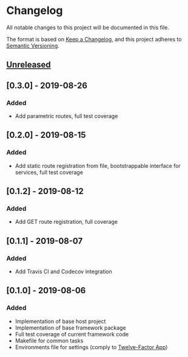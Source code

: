# Changelog
All notable changes to this project will be documented in this file.

The format is based on [Keep a Changelog](https://keepachangelog.com/en/1.0.0/),
and this project adheres to [Semantic Versioning](https://semver.org/spec/v2.0.0.html).

## [Unreleased]

## [0.3.0] - 2019-08-26
### Added
- Add parametric routes, full test coverage

## [0.2.0] - 2019-08-15
### Added
- Add static route registration from file, bootstrappable interface for services, full test coverage

## [0.1.2] - 2019-08-12
### Added
- Add GET route registration, full coverage

## [0.1.1] - 2019-08-07
### Added
- Add Travis CI and Codecov integration

## [0.1.0] - 2019-08-06
### Added
- Implementation of base host project
- Implementation of base framework package
- Full test coverage of current framework code
- Makefile for common tasks
- Environments file for settings (comply to [Twelve-Factor App](https://12factor.net/))

[Unreleased]: https://github.com/NicolaCostantino/LaravelCBV/compare/v0.1.0...HEAD
[1.0.0]: https://github.com/NicolaCostantino/LaravelCBV/releases/tag/v0.1.0